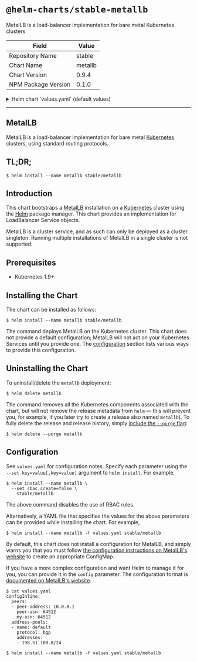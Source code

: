 # `@helm-charts/stable-metallb`

MetalLB is a load-balancer implementation for bare metal Kubernetes clusters

| Field               | Value   |
| ------------------- | ------- |
| Repository Name     | stable  |
| Chart Name          | metallb |
| Chart Version       | 0.9.4   |
| NPM Package Version | 0.1.0   |

<details>

<summary>Helm chart `values.yaml` (default values)</summary>

```yaml
# Default values for metallb.
# This is a YAML-formatted file.
# Declare variables to be passed into your templates.

# To configure MetalLB, you must specify ONE of the following two
# options.

# existingConfigMap specifies the name of an externally-defined
# ConfigMap to use as the configuration. Helm will not manage the
# contents of this ConfigMap, it is your responsibility to create it.
existingConfigMap: metallb-config

# configInline specifies MetalLB's configuration directly, in yaml
# format. When configInline is used, Helm manages MetalLB's
# configuration ConfigMap as part of the release, and
# existingConfigMap is ignored.
#
# Refer to https://metallb.universe.tf/configuration/ for
# available options.
configInline:
  # Example ARP Configuration
  # address-pools:
  # - name: default
  #  protocol: layer2
  #  addresses:
  #  - 192.168.1.240-192.168.1.250
  #
  # Example BGP Configuration
  # peers:
  # - peer-address: 10.0.0.1
  #   peer-asn: 64501
  #   my-asn: 64500
  # address-pools:
  # - name: default
  #   protocol: bgp
  #   addresses:
  #   - 192.168.10.0/24

rbac:
  # create specifies whether to install and use RBAC rules.
  create: true

psp:
  # create specifies whether to install and use Pod Security Policies.
  create: true

prometheus:
  # scrape annotations specifies whether to add Prometheus metric
  # auto-collection annotations to pods. See
  # https://github.com/prometheus/prometheus/blob/release-2.1/documentation/examples/prometheus-kubernetes.yml
  # for a corresponding Prometheus configuration. Alternatively, you
  # may want to use the Prometheus Operator
  # (https://github.com/coreos/prometheus-operator) for more powerful
  # monitoring configuration. If you use the Prometheus operator, this
  # can be left at false.
  scrapeAnnotations: false

serviceAccounts:
  controller:
    # Specifies whether a ServiceAccount should be created
    create: true
    # The name of the ServiceAccount to use.  If not set and create is
    # true, a name is generated using the fullname template
    name: ''
  speaker:
    # Specifies whether a ServiceAccount should be created
    create: true
    # The name of the ServiceAccount to use.  If not set and create is
    # true, a name is generated using the fullname template
    name: ''

# controller contains configuration specific to the MetalLB cluster
# controller.
controller:
  image:
    repository: metallb/controller
    tag: v0.7.3
    pullPolicy: IfNotPresent
  resources:
    {}
    # limits:
    # cpu: 100m
    # memory: 100Mi
  nodeSelector: {}
  tolerations: []
  affinity: {}

# speaker contains configuration specific to the MetalLB speaker
# daemonset.
speaker:
  image:
    repository: metallb/speaker
    tag: v0.7.3
    pullPolicy: IfNotPresent
  resources:
    {}
    # limits:
    # cpu: 100m
    # memory: 100Mi
  nodeSelector: {}
  tolerations: []
  affinity: {}
```

</details>

---

## MetalLB

MetalLB is a load-balancer implementation for bare metal [Kubernetes][k8s-home]
clusters, using standard routing protocols.

## TL;DR;

```console
$ helm install --name metallb stable/metallb
```

## Introduction

This chart bootstraps a [MetalLB][metallb-home] installation on
a [Kubernetes][k8s-home] cluster using the [Helm][helm-home] package manager.
This chart provides an implementation for LoadBalancer Service objects.

MetalLB is a cluster service, and as such can only be deployed as a
cluster singleton. Running multiple installations of MetalLB in a
single cluster is not supported.

## Prerequisites

- Kubernetes 1.9+

## Installing the Chart

The chart can be installed as follows:

```console
$ helm install --name metallb stable/metallb
```

The command deploys MetalLB on the Kubernetes cluster. This chart does
not provide a default configuration; MetalLB will not act on your
Kubernetes Services until you provide
one. The [configuration](#configuration) section lists various ways to
provide this configuration.

## Uninstalling the Chart

To uninstall/delete the `metallb` deployment:

```console
$ helm delete metallb
```

The command removes all the Kubernetes components associated with the
chart, but will not remove the release metadata from `helm` — this will prevent
you, for example, if you later try to create a release also named `metallb`). To
fully delete the release and release history, simply [include the `--purge`
flag][helm-usage]:

```console
$ helm delete --purge metallb
```

## Configuration

See `values.yaml` for configuration notes. Specify each parameter
using the `--set key=value[,key=value]` argument to `helm install`. For example,

```console
$ helm install --name metallb \
  --set rbac.create=false \
    stable/metallb
```

The above command disables the use of RBAC rules.

Alternatively, a YAML file that specifies the values for the above
parameters can be provided while installing the chart. For example,

```console
$ helm install --name metallb -f values.yaml stable/metallb
```

By default, this chart does not install a configuration for MetalLB, and simply
warns you that you must follow [the configuration instructions on MetalLB's
website][metallb-config] to create an appropriate ConfigMap.

If you have a more complex configuration and want Helm to manage it for you, you
can provide it in the `config` parameter. The configuration format is
[documented on MetalLB's website][metallb-config].

```console
$ cat values.yaml
configInline:
  peers:
  - peer-address: 10.0.0.1
    peer-asn: 64512
    my-asn: 64512
  address-pools:
  - name: default
    protocol: bgp
    addresses:
    - 198.51.100.0/24

$ helm install --name metallb -f values.yaml stable/metallb
```

[helm-home]: https://helm.sh
[helm-usage]: https://docs.helm.sh/using_helm/
[k8s-home]: https://kubernetes.io
[metallb-arpndp-concepts]: https://metallb.universe.tf/concepts/arp-ndp/
[metallb-config]: https://metallb.universe.tf/configuration/
[metallb-home]: https://metallb.universe.tf
